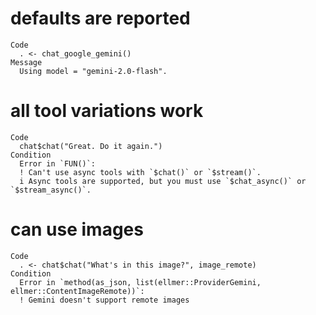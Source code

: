 # defaults are reported

    Code
      . <- chat_google_gemini()
    Message
      Using model = "gemini-2.0-flash".

# all tool variations work

    Code
      chat$chat("Great. Do it again.")
    Condition
      Error in `FUN()`:
      ! Can't use async tools with `$chat()` or `$stream()`.
      i Async tools are supported, but you must use `$chat_async()` or `$stream_async()`.

# can use images

    Code
      . <- chat$chat("What's in this image?", image_remote)
    Condition
      Error in `method(as_json, list(ellmer::ProviderGemini, ellmer::ContentImageRemote))`:
      ! Gemini doesn't support remote images

